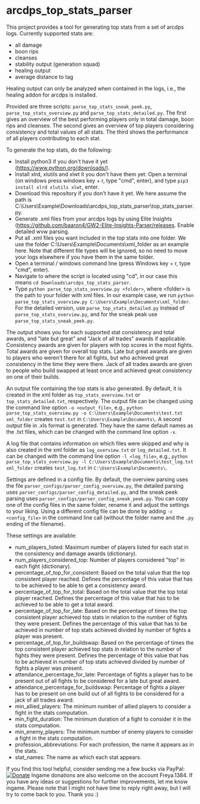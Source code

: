 # arcdps_top_stats_parser

This project provides a tool for generating top stats from a set of arcdps logs. Currently supported stats are: 
- all damage
- boon rips
- cleanses
- stability output (generation squad)
- healing output
- average distance to tag

Healing output can only be analyzed when contained in the logs, i.e., the healing addon for arcdps is installed.

Provided are three scripts: ```parse_top_stats_sneak_peek.py```, ```parse_top_stats_overview.py``` and ```parse_top_stats_detailed.py```. The first gives an overview of the best performing players only in total damage, boon rips and cleanses. The second gives an overview of top players considering consistency and total values of all stats. The third shows the performance of all players contributing to each stat.

To generate the top stats, do the following:
- Install python3 if you don't have it yet (https://www.python.org/downloads/).
- Install xlrd, xlutils and xlwt it you don't have them yet: Open a terminal (on windows press windows key + r, type "cmd", enter), and type ```pip3 install xlrd xlutils xlwt```, enter.
- Download this repository if you don't have it yet. We here assume the path is C:\Users\Example\Downloads\arcdps_top_stats_parser\top_stats_parser.py.
- Generate .xml files from your arcdps logs by using Elite Insights (https://github.com/baaron4/GW2-Elite-Insights-Parser/releases. Enable detailed wvw parsing.
- Put all .xml files you want included in the top stats into one folder. We use the folder C:\Users\Example\Documents\xml_folder as an example here. Note that different file types will be ignored, so no need to move your logs elsewhere if you have them in the same folder.
- Open a terminal / windows command line (press Windows key + r, type "cmd", enter).
- Navigate to where the script is located using "cd", in our case this means ```cd Downloads\arcdps_top_stats_parser```.
- Type ```python parse_top_stats_overview.py <folder>```, where \<folder> is the path to your folder with xml files. In our example case, we run ```python parse_top_stats_overview.py C:\Users\Example\Documents\xml_folder```. For the detailed version, use ```parse_top_stats_detailed.py``` instead of ```parse_top_stats_overview.py```, and for the sneak peak use ```parse_top_stats_sneak_peek.py```.

The output shows you for each supported stat consistency and total awards, and "late but great" and "Jack of all trades" awards if applicable.
Consistency awards are given for players with top scores in the most fights. Total awards are given for overall top stats. Late but great awards are given to players who weren't there for all fights, but who achieved great consistency in the time they were there. Jack of all trades awards are given to people who build swapped at least once and achieved great consistency on one of their builds.

An output file containing the top stats is also generated. By default, it is created in the xml folder as ```top_stats_overview.txt``` or ```top_stats_detailed.txt```, respectively. The output file can be changed using the command line option ```-o <output_file>```, e.g., ```python parse_top_stats_overview.py -o C:\Users\Example\Documents\test.txt xml_folder``` creates ```test.txt``` in ```C:\Users\Example\Documents\```. A second output file in .xls format is generated. They have the same default names as the .txt files, which can be changed with the command line option ```-x```.

A log file that contains information on which files were skipped and why is also created in the xml folder as ```log_overview.txt``` or ```log_detailed.txt```. It can be changed with the command line option ```-l <log_file>```, e.g., ```python parse_top_stats_overview.py -l C:\Users\Example\Documents\test_log.txt xml_folder``` creates ```test_log.txt``` in ```C:\Users\Example\Documents\```.

Settings are defined in a config file. By default, the overview parsing uses the file ```parser_configs/parser_config_overview.py```, the detailed parsing uses ```parser_configs/parser_config_detailed.py```, and the sneak peek parsing uses ```parser_configs/parser_config_sneak_peek.py```. You can copy one of the config files in the same folder, rename it and adjust the settings to your liking. Using a different config file can be done by adding ```-c <config_file>``` in the command line call (without the folder name and the ```.py``` ending of the filename).

These settings are available:
- num_players_listed: Maximum number of players listed for each stat in the consistency and damage awards (dictionary).
- num_players_considered_top: Number of players considered "top" in each fight (dictionary).
- percentage_of_top_for_consistent: Based on the total value that the top consistent player reached. Defines the percentage of this value that has to be achieved to be able to get a consistency award.
- percentage_of_top_for_total: Based on the total value that the top total player reached. Defines the percentage of this value that has to be achieved to be able to get a total award.
- percentage_of_top_for_late: Based on the percentage of times the top consistent player achieved top stats in relation to the number of fights they were present. Defines the percentage of this value that has to be achieved in number of top stats achieved divided by number of fights a player was present.
- percentage_of_top_for_buildswap: Based on the percentage of times the top consistent player achieved top stats in relation to the number of fights they were present. Defines the percentage of this value that has to be achieved in number of top stats achieved divided by number of fights a player was present.
- attendance_percentage_for_late: Percentage of fights a player has to be present out of all fights to be considered for a late but great award.
- attendance_percentage_for_buildswap: Percentage of fights a player has to be present on one build out of all fights to be considered for a jack of all trades award.
- min_allied_players: The minimum number of allied players to consider a fight in the stats computation.
- min_fight_duration: The minimum duration of a fight to consider it in the stats computation.
- min_enemy_players: The minimum number of enemy players to consider a fight in the stats computation.
- profession_abbreviations: For each profession, the name it appears as in the stats.
- stat_names: The name as which each stat appears.

If you find this tool helpful, consider sending me a few bucks via PayPal: [![Donate](https://img.shields.io/badge/Donate-PayPal-green.svg)](https://www.paypal.com/donate/?hosted_button_id=C5CSPXYHBGR2U) Ingame donations are also welcome on the account Freya.1384. If you have any ideas or suggestions for further improvements, let me know ingame. Please note that I might not have time to reply right away, but I will try to come back to you. Thank you :)

